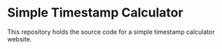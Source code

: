 # Simple Timestamp Calculator

This repository holds the source code for a simple timestamp calculator website.